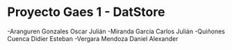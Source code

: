 # Proyecto Gaes 1 - DatStore

-Aranguren Gonzales Oscar Julián
-Miranda García Carlos Julián
-Quiñones Cuenca Didier Esteban
-Vergara Mendoza Daniel Alexander
